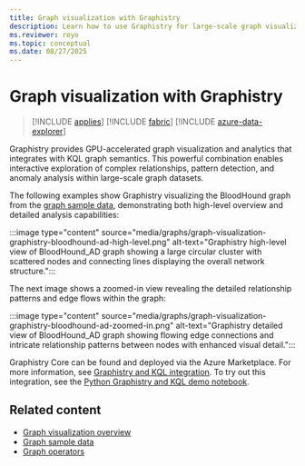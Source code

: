```yaml
---
title: Graph visualization with Graphistry
description: Learn how to use Graphistry for large-scale graph visualization with GPU acceleration.
ms.reviewer: royo
ms.topic: conceptual
ms.date: 08/27/2025
---
```


# Graph visualization with Graphistry

> [!INCLUDE [applies](../includes/applies-to-version/applies.md)] [!INCLUDE [fabric](../includes/applies-to-version/fabric.md)] [!INCLUDE [azure-data-explorer](../includes/applies-to-version/azure-data-explorer.md)]

Graphistry provides GPU-accelerated graph visualization and analytics that integrates with KQL graph semantics. This powerful combination enables interactive exploration of complex relationships, pattern detection, and anomaly analysis within large-scale graph datasets.

The following examples show Graphistry visualizing the BloodHound graph from the [graph sample data](graph-sample-data.md#bloodhound-active-directory-dataset), demonstrating both high-level overview and detailed analysis capabilities:

:::image type="content" source="media/graphs/graph-visualization-graphistry-bloodhound-ad-high-level.png" alt-text="Graphistry high-level view of BloodHound_AD graph showing a large circular cluster with scattered nodes and connecting lines displaying the overall network structure.":::

The next image shows a zoomed-in view revealing the detailed relationship patterns and edge flows within the graph:

:::image type="content" source="media/graphs/graph-visualization-graphistry-bloodhound-ad-zoomed-in.png" alt-text="Graphistry detailed view of BloodHound_AD graph showing flowing edge connections and intricate relationship patterns between nodes with enhanced visual detail.":::

Graphistry Core can be found and deployed via the Azure Marketplace. For more information, see [Graphistry and KQL integration](https://www.graphistry.com/blog/azure-data-explorer-kusto-graph-visual-exploration). To try out this integration, see the [Python Graphistry and KQL demo notebook](https://pygraphistry.readthedocs.io/en/latest/demos/demos_databases_apis/microsoft/kusto/graphistry_ADX_kusto_demo.html).

## Related content

- [Graph visualization overview](graph-visualization-overview.md)
- [Graph sample data](graph-sample-data.md)
- [Graph operators](graph-operators.md)
